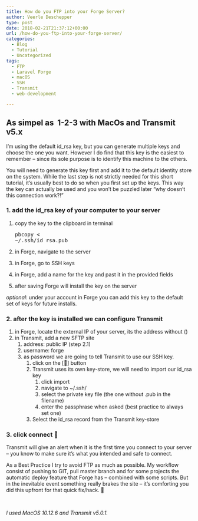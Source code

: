 ```yaml
---
title: How do you FTP into your Forge Server?
author: Veerle Deschepper
type: post
date: 2018-02-21T21:37:12+00:00
url: /how-do-you-ftp-into-your-forge-server/
categories:
  - Blog
  - Tutorial
  - Uncategorized
tags:
  - FTP
  - Laravel Forge
  - macOS
  - SSH
  - Transmit
  - web-development

---
```

## As simpel as  1-2-3 with MacOs and Transmit v5.x

I&#8217;m using the default id_rsa key, but you can generate multiple keys and choose the one you want. However I do find that this key is the easiest to remember &#8211; since its sole purpose is to identify this machine to the others.

You will need to generate this key first and add it to the default identity store on the system. While the last step is not strictly needed for this short tutorial, it&#8217;s usually best to do so when you first set up the keys. This way the key can actually be used and you won&#8217;t be puzzled later &#8220;why doesn&#8217;t this connection work?!&#8221;

### 1. add the id_rsa key of your computer to your server

  1. copy the key to the clipboard in terminal <pre class="EnlighterJSRAW" data-enlighter-language="shell">pbcopy &lt; ~/.ssh/id_rsa.pub</pre>

  2. in Forge, navigate to the server
  3. in Forge, go to SSH keys
  4. in Forge, add a name for the key and past it in the provided fields
  5. after saving Forge will install the key on the server

 _optional_: under your account in Forge you can add this key to the default set of keys for future installs.

### 2. after the key is installed we can configure Transmit

  1. in Forge, locate the external IP of your server, its the address without ()
  2. in Transmit, add a new SFTP site 
      1. address: public IP (step 2.1)
      2. username: forge
      3. as password we are going to tell Transmit to use our SSH key. 
          1. click on the [🔑] button
          2. Transmit uses its own key-store, we will need to import our id_rsa key 
              1. click import
              2. navigate to ~/.ssh/
              3. select the private key file (the one without .pub in the filename)
              4. enter the passphrase when asked (best practice to always set one)
          3. Select the id_rsa record from the Transmit key-store

### 3. click connect 🎉

Transmit will give an alert when it is the first time you connect to your server &#8211; you know to make sure it&#8217;s what you intended and safe to connect.

As a Best Practice I try to avoid FTP as much as possible. My workflow consist of pushing to GIT, pull master branch and for some projects the automatic deploy feature that Forge has &#8211; combined with some scripts. But in the inevitable event something really brakes the site &#8211; it&#8217;s comforting you did this upfront for that quick fix/hack. 🤠

&nbsp;

_I used MacOS 10.12.6 and Transmit v5.0.1._
